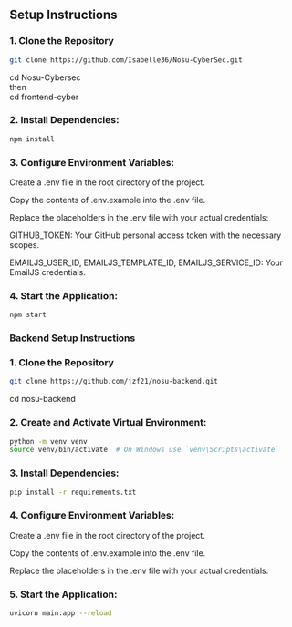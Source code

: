 ## Setup Instructions  

### 1. Clone the Repository  
```bash
git clone https://github.com/Isabelle36/Nosu-CyberSec.git
```
cd Nosu-Cybersec <br>
then <br>
cd frontend-cyber

### 2. Install Dependencies:
```bash
npm install  
```

### 3. Configure Environment Variables:

Create a .env file in the root directory of the project.

Copy the contents of .env.example into the .env file.

Replace the placeholders in the .env file with your actual credentials:

GITHUB_TOKEN: Your GitHub personal access token with the necessary scopes.

EMAILJS_USER_ID, EMAILJS_TEMPLATE_ID, EMAILJS_SERVICE_ID: Your EmailJS credentials.

### 4. Start the Application:

```bash
npm start
```


### Backend Setup Instructions

### 1. Clone the Repository  
```bash
git clone https://github.com/jzf21/nosu-backend.git
```
cd nosu-backend

### 2. Create and Activate Virtual Environment:
```bash
python -m venv venv
source venv/bin/activate  # On Windows use `venv\Scripts\activate`
```

### 3. Install Dependencies:
```bash
pip install -r requirements.txt
```

### 4. Configure Environment Variables:

Create a .env file in the root directory of the project.

Copy the contents of .env.example into the .env file.

Replace the placeholders in the .env file with your actual credentials.

### 5. Start the Application:

```bash
uvicorn main:app --reload
```
